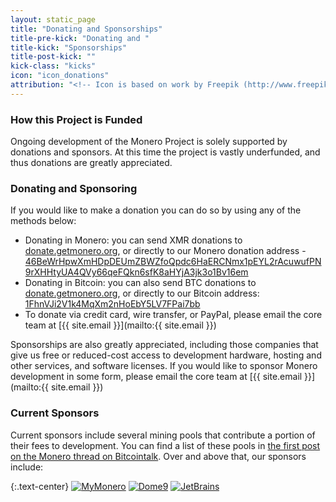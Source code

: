 ```yaml
---
layout: static_page
title: "Donating and Sponsorships"
title-pre-kick: "Donating and "
title-kick: "Sponsorships"
title-post-kick: ""
kick-class: "kicks"
icon: "icon_donations"
attribution: "<!-- Icon is based on work by Freepik (http://www.freepik.com) and is licensed under Creative Commons BY 3.0 -->"
---
```


### How this Project is Funded

Ongoing development of the Monero Project is solely supported by donations and sponsors. At this time the project is vastly underfunded, and thus donations are greatly appreciated.

### Donating and Sponsoring

If you would like to make a donation you can do so by using any of the methods below:

- Donating in Monero: you can send XMR donations to [donate.getmonero.org](monero:46BeWrHpwXmHDpDEUmZBWZfoQpdc6HaERCNmx1pEYL2rAcuwufPN9rXHHtyUA4QVy66qeFQkn6sfK8aHYjA3jk3o1Bv16em?recipient_name=Monero%20Development&tx_description=Donation%20to%20Monero%20Core%20Team), or directly to our Monero donation address -  
  <span class="long-term">[46BeWrHpwXmHDpDEUmZBWZfoQpdc6HaERCNmx1pEYL2rAcuwufPN9rXHHtyUA4QVy66qeFQkn6sfK8aHYjA3jk3o1Bv16em](monero:46BeWrHpwXmHDpDEUmZBWZfoQpdc6HaERCNmx1pEYL2rAcuwufPN9rXHHtyUA4QVy66qeFQkn6sfK8aHYjA3jk3o1Bv16em?recipient_name=Monero%20Development&tx_description=Donation%20to%20Monero%20Core%20Team)</span>  
- Donating in Bitcoin: you can also send BTC donations to [donate.getmonero.org](bitcoin:1FhnVJi2V1k4MqXm2nHoEbY5LV7FPai7bb?label=Monero%20Development&message=Donation%20to%20Monero%20Core%20Team), or directly to our Bitcoin address: [1FhnVJi2V1k4MqXm2nHoEbY5LV7FPai7bb](bitcoin:1FhnVJi2V1k4MqXm2nHoEbY5LV7FPai7bb?label=Monero%20Development&message=Donation%20to%20Monero%20Core%20Team)  
- To donate via credit card, wire transfer, or PayPal, please email the core team at [{{ site.email }}](mailto:{{ site.email }})

Sponsorships are also greatly appreciated, including those companies that give us free or reduced-cost access to development hardware, hosting and other services, and software licenses. If you would like to sponsor Monero development in some form, please email the core team at [{{ site.email }}](mailto:{{ site.email }})

### Current Sponsors

Current sponsors include several mining pools that contribute a portion of their fees to development. You can find a list of these pools in [the first post on the Monero thread on Bitcointalk](https://bitcointalk.org/index.php?topic=583449.0). Over and above that, our sponsors include:

{:.text-center}
[![MyMonero](http://i.imgur.com/xdp7mNG.png)](https://mymonero.com) [![Dome9](http://i.imgur.com/THVVafx.png)](http://dome9.com) [![JetBrains](http://i.imgur.com/2ZkVA29.png)](http://www.jetbrains.com/)


